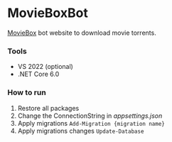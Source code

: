 # MovieBoxBot

<a href="https://moviebox.site">MovieBox</a> bot website to download movie torrents.

<h3>Tools</h3>
<ul>
    <li>VS 2022 (optional)</li>
    <li>.NET Core 6.0</li>
</ul>

<h3>How to run</h3>
<ol>
    <li>Restore all packages</li>
    <li>Change the ConnectionString in <i>appsettings.json</i></li>
    <li>Apply migrations <code>Add-Migration {migration name}</code></li>
    <li>Apply migrations changes <code>Update-Database</code></li>
</ol>
